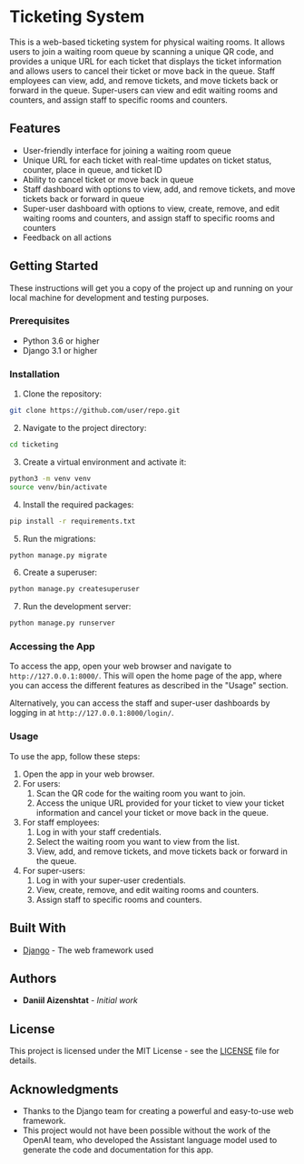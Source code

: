 # Ticketing System

This is a web-based ticketing system for physical waiting rooms. It allows users to join a waiting room queue by scanning a unique QR code, and provides a unique URL for each ticket that displays the ticket information and allows users to cancel their ticket or move back in the queue. Staff employees can view, add, and remove tickets, and move tickets back or forward in the queue. Super-users can view and edit waiting rooms and counters, and assign staff to specific rooms and counters.

## Features

- User-friendly interface for joining a waiting room queue
- Unique URL for each ticket with real-time updates on ticket status, counter, place in queue, and ticket ID
- Ability to cancel ticket or move back in queue
- Staff dashboard with options to view, add, and remove tickets, and move tickets back or forward in queue
- Super-user dashboard with options to view, create, remove, and edit waiting rooms and counters, and assign staff to specific rooms and counters
- Feedback on all actions

## Getting Started

These instructions will get you a copy of the project up and running on your local machine for development and testing purposes.

### Prerequisites

- Python 3.6 or higher
- Django 3.1 or higher

### Installation

1. Clone the repository:

```bash
git clone https://github.com/user/repo.git
```

2. Navigate to the project directory:

```bash
cd ticketing
```

3. Create a virtual environment and activate it:

```bash
python3 -m venv venv
source venv/bin/activate
```

4. Install the required packages:

```bash
pip install -r requirements.txt
```

5. Run the migrations:

```bash
python manage.py migrate
```

6. Create a superuser:

```bash
python manage.py createsuperuser
```

7. Run the development server:

```bash
python manage.py runserver
```

### Accessing the App

To access the app, open your web browser and navigate to `http://127.0.0.1:8000/`. This will open the home page of the app, where you can access the different features as described in the "Usage" section.

Alternatively, you can access the staff and super-user dashboards by logging in at `http://127.0.0.1:8000/login/`.

### Usage

To use the app, follow these steps:

1. Open the app in your web browser.
2. For users:
   1. Scan the QR code for the waiting room you want to join.
   2. Access the unique URL provided for your ticket to view your ticket information and cancel your ticket or move back in the queue.
3. For staff employees:
   1. Log in with your staff credentials.
   2. Select the waiting room you want to view from the list.
   3. View, add, and remove tickets, and move tickets back or forward in the queue.
4. For super-users:
   1. Log in with your super-user credentials.
   2. View, create, remove, and edit waiting rooms and counters.
   3. Assign staff to specific rooms and counters.

## Built With

- [Django](https://www.djangoproject.com/) - The web framework used

## Authors

- **Daniil Aizenshtat** - *Initial work*

## License

This project is licensed under the MIT License - see the [LICENSE](LICENSE) file for details.

## Acknowledgments

- Thanks to the Django team for creating a powerful and easy-to-use web framework.
- This project would not have been possible without the work of the OpenAI team, who developed the Assistant language model used to generate the code and documentation for this app.